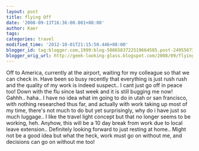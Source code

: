 ```yaml
---
layout: post
title: flying Off
date: '2008-09-13T16:36:00.001+08:00'
author: Kaer
tags: 
categories: travel
modified_time: '2012-10-01T21:15:50.446+08:00'
blogger_id: tag:blogger.com,1999:blog-5086583722519664585.post-2495567362462390647
blogger_orig_url: http://geek-looking-glass.blogspot.com/2008/09/flying-off.html
---
```


Off to America, currently 
at the airport, waiting for my colleague so that we can check in. Have been so 
busy recently that everything is just rush rush and the quality of my work is 
indeed suspect.. I cant just go off in peace too! Down with the flu since last 
week and it is still bugging me now! Gahhh.. 
haha.. I have no idea what im going to do in utah or san francisco, with 
nothing researched thus far, and actually with work taking up most of my time, 
there's not much to do but yet surprisingly, why do i have just so much 
luggage.. I like the travel light concept but that no longer seems to be 
working, heh. Anyhow, this will be a 10 day break from work due to local leave 
extension.. 
Definitely looking forward to just resting at home.. Might not be a good idea 
but what the heck, work must go on without me, and decisions can go on without 
me too! 
